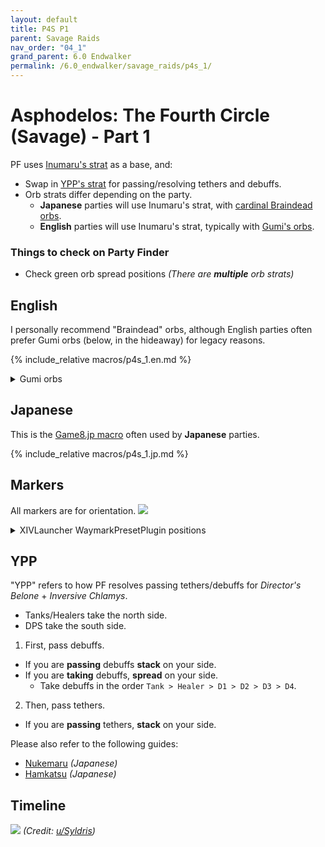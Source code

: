 ```yaml
---
layout: default
title: P4S P1
parent: Savage Raids
nav_order: "04_1"
grand_parent: 6.0 Endwalker
permalink: /6.0_endwalker/savage_raids/p4s_1/
---
```


# Asphodelos: The Fourth Circle (Savage) - Part 1

PF uses [Inumaru's strat](https://youtu.be/LtrXblj9mJo) as a base, and:

- Swap in [YPP's strat](#ypp) for passing/resolving tethers and debuffs.
- Orb strats differ depending on the party.
  - **Japanese** parties will use Inumaru's strat, with [cardinal Braindead orbs](https://youtu.be/wq3lMm5Osu0?t=437).
  - **English** parties will use Inumaru's strat, typically with [Gumi's orbs](https://clips.twitch.tv/HedonisticLitigiousEyeballKippa-DwseFBSlll7XJjC1).

### Things to check on Party Finder

- Check green orb spread positions *(There are **multiple** orb strats)*

## English

I personally recommend "Braindead" orbs, although English parties often prefer
Gumi orbs (below, in the hideaway) for legacy reasons.

{% include_relative macros/p4s_1.en.md %}

<details markdown=block>
<summary>Gumi orbs</summary>

{% include_relative macros/p4s_1_gumi.en.md %}

</details>

## Japanese

This is the [Game8.jp macro](https://game8.jp/ff14/421350) often used by
**Japanese** parties.

{% include_relative macros/p4s_1.jp.md %}

## Markers

All markers are for orientation.
![]({{site.baseurl}}/images/6.0_endwalker/p4s_1/markers.jpg)
<details markdown=block>
<summary>XIVLauncher WaymarkPresetPlugin positions</summary>

```json
{
  "Name":"P4S P1",
  "MapID":801,
  "A":{"X":100.0,"Y":0.0,"Z":81.5,"ID":0,"Active":true},
  "B":{"X":118.5,"Y":0.0,"Z":100.0,"ID":1,"Active":true},
  "C":{"X":100.0,"Y":0.0,"Z":118.5,"ID":2,"Active":true},
  "D":{"X":81.5,"Y":0.0,"Z":100.0,"ID":3,"Active":true},
  "One":{"X":95.0,"Y":0.0,"Z":95.0,"ID":4,"Active":true},
  "Two":{"X":105.0,"Y":0.0,"Z":95.0,"ID":5,"Active":true},
  "Three":{"X":105.0,"Y":0.0,"Z":105.0,"ID":6,"Active":true},
  "Four":{"X":95.0,"Y":0.0,"Z":105.0,"ID":7,"Active":true}
}
```

</details>

## YPP

"YPP" refers to how PF resolves passing tethers/debuffs for *Director's
Belone* + *Inversive Chlamys*.

- Tanks/Healers take the north side.
- DPS take the south side.

1. First, pass debuffs.
  - If you are **passing** debuffs **stack** on your side.
  - If you are **taking** debuffs, **spread** on your side.
    - Take debuffs in the order `Tank > Healer > D1 > D2 > D3 > D4`.

2. Then, pass tethers.
  - If you are **passing** tethers, **stack** on your side.

Please also refer to the following guides:

- [Nukemaru](https://youtu.be/wq3lMm5Osu0?t=36) *(Japanese)*
- [Hamkatsu](https://youtu.be/-PlvK8M6h-w) *(Japanese)*

## Timeline

![](https://preview.redd.it/xnx4nnpozob81.png?width=3200&format=png&auto=webp&s=f7b169a040771410d2f4eab2a3d3e997226673a1)
*(Credit: [u/Syldris](https://www.reddit.com/r/ffxiv/comments/s3yfu8/p4s_rotation_and_timeline/))*

<script data-goatcounter="https://tuufless.goatcounter.com/count"
        async src="//gc.zgo.at/count.js"></script>
